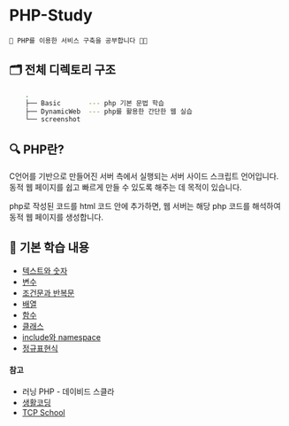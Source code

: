 # PHP-Study

    🌱 PHP를 이용한 서비스 구축을 공부합니다 👩‍💻

## 🗂 전체 디렉토리 구조  

```zsh
    .
    ├── Basic       --- php 기본 문법 학습
    ├── DynamicWeb  --- php를 활용한 간단한 웹 실습
    └── screenshot
```

## 🔍 PHP란?

C언어를 기반으로 만들어진 서버 측에서 실행되는 서버 사이드 스크립트 언어입니다.  
동적 웹 페이지를 쉽고 빠르게 만들 수 있도록 해주는 데 목적이 있습니다.

php로 작성된 코드를 html 코드 안에 추가하면, 웹 서버는 해당 php 코드를 해석하여 동적 웹 페이지를 생성합니다.

## 📝 기본 학습 내용

* [텍스트와 숫자](./Basic/TxtAndNum.md)
* [변수](./Basic/Variable.md)
* [조건문과 반복문](./Basic/Statement.md)
* [배열](./Basic/Array.md)
* [함수](./Basic/Function.md)
* [클래스](./Basic/Class.md)
* [include와 namespace](./Basic/IncludeAndNamespace.md)
* [정규표현식](./Basic/RegularExpression.md)

#### 참고

* 러닝 PHP - 데이비드 스클라
* [생활코딩](https://opentutorials.org/course/62/5117)
* [TCP School](http://tcpschool.com/php/intro)
